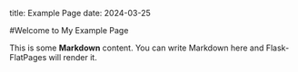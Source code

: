 title: Example Page
date: 2024-03-25

#Welcome to My Example Page

This is some **Markdown** content. You can write Markdown here and Flask-FlatPages will render it.

